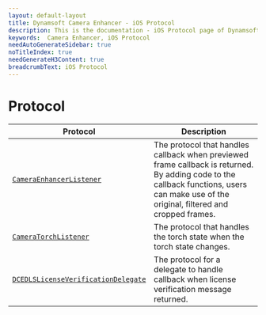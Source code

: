 ```yaml
---
layout: default-layout
title: Dynamsoft Camera Enhancer - iOS Protocol
description: This is the documentation - iOS Protocol page of Dynamsoft Camera Enhancer.
keywords:  Camera Enhancer, iOS Protocol
needAutoGenerateSidebar: true
noTitleIndex: true
needGenerateH3Content: true
breadcrumbText: iOS Protocol
---
```


# Protocol

| Protocol | Description |
| -------- | ----------- |
| [`CameraEnhancerListener`](protocol-dceframelistener.md) | The protocol that handles callback when previewed frame callback is returned. By adding code to the callback functions, users can make use of the original, filtered and cropped frames. |
| [`CameraTorchListener`](protocol-torchlistener.md) | The protocol that handles the torch state when the torch state changes. |
| [`DCEDLSLicenseVerificationDelegate`](protocol-licenselistener.md) | The protocol for a delegate to handle callback when license verification message returned. |
